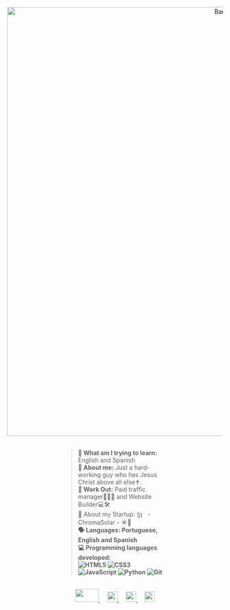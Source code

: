 <div align="center">
  <img src="https://github.com/user-attachments/assets/45e000cf-9c31-4368-9eaa-a01dde44e249" alt="Banner" width="1000">
</div>
<br>
<div style="width: 50%; margin: 0 auto; text-align: left;">
  
  <blockquote>
   <strong> 📖 What am I trying to learn:</strong> English and Spanish  <br>
   <strong> 💬 About me:</strong> Just a hard-working guy who has Jesus Christ above all else✝️.  <br>
   <strong> 💼 Work Out:</strong> Paid traffic manager🧠🧑‍💼 and Website Builder💻🛠️  <br>
   🚀 About my Startup:</strong> <img src="https://github.com/user-attachments/assets/3076f88d-1dba-429b-b380-f99e5ba6a05a" alt="Startup Icon" width="17" style="border-radius: 100%; vertical-align: middle; margin-right: 5px;"> -  ChromaSolar - ☀️🍃 <br> <strong>
   <strong> 🗣️ Languages:</strong> Portuguese, English and Spanish  <br>
   <strong> 💻 Programming languages developed:</strong>
    <div> 
      <img src="https://img.shields.io/badge/HTML5-E34F26?style=flat-square&logo=html5&logoColor=white" alt="HTML5"> 
      <img src="https://img.shields.io/badge/CSS3-1572B6?style=flat-square&logo=css3&logoColor=white" alt="CSS3"> 
      <img src="https://img.shields.io/badge/JavaScript-F7DF1E?style=flat-square&logo=javascript&logoColor=black" alt="JavaScript"> 
      <img src="https://img.shields.io/badge/Python-3776AB?style=flat-square&logo=python&logoColor=white" alt="Python"> 
      <img src="https://img.shields.io/badge/Git-F05032?style=flat-square&logo=git&logoColor=white" alt="Git"> 
    </div>
  </blockquote>
</div>

<br>

<div align="center">
  <a href="https://linktr.ee/kiarofv" alt="Linktree">
    <img src="https://th.bing.com/th/id/R.4399f915a33c18a0504c617c7ef8764d?rik=jsJEjGogIugEFA&pid=ImgRaw&r=0" width="55" height="30" />
  </a> &nbsp;&nbsp;&nbsp;&nbsp;

  <a href="https://www.instagram.com/kiiaaroo" alt="Instagram">
    <img src="https://logoyab.com/wp-content/uploads/2023/12/%D9%84%D9%88%DA%AF%D9%88-%D8%A7%DB%8C%D9%86%D8%B3%D8%AA%D8%A7%DA%AF%D8%B1%D8%A7%D9%85-1030x1030.png" width="24" height="24" />
  </a> &nbsp;&nbsp;&nbsp;&nbsp;

  <a href="https://www.youtube.com/@kiarofv" alt="Youtube">
    <img src="https://static.vecteezy.com/system/resources/previews/024/983/592/original/youtube-logo-transparent-free-png.png" width="24" height="24" />
  </a> &nbsp;&nbsp;&nbsp;&nbsp;

  <a href="https://x.com/GodAlissonX" alt="X">
    <img src="https://img.freepik.com/premium-vector/x-new-logo_628407-1898.jpg" width="24" height="24" />
  </a>
</div>

<br>

<div align="center">
  <img src="https://github.com/user-
